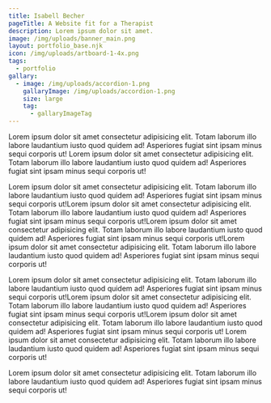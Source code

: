 ```yaml
---
title: Isabell Becher
pageTitle: A Website fit for a Therapist
description: Lorem ipsum dolor sit amet.
image: /img/uploads/banner_main.png
layout: portfolio_base.njk
icon: /img/uploads/artboard-1-4x.png
tags:
  - portfolio
gallary:
  - image: /img/uploads/accordion-1.png
    gallaryImage: /img/uploads/accordion-1.png
    size: large
    tag:
      - gallaryImageTag
---
```


Lorem ipsum dolor sit amet consectetur adipisicing elit. Totam laborum illo labore laudantium iusto quod quidem ad! Asperiores fugiat sint ipsam minus sequi corporis ut! Lorem ipsum dolor sit amet consectetur adipisicing elit. Totam laborum illo labore laudantium iusto quod quidem ad! Asperiores fugiat sint ipsam minus sequi corporis ut!

Lorem ipsum dolor sit amet consectetur adipisicing elit. Totam laborum illo labore laudantium iusto quod quidem ad! Asperiores fugiat sint ipsam minus sequi corporis ut!Lorem ipsum dolor sit amet consectetur adipisicing elit. Totam laborum illo labore laudantium iusto quod quidem ad! Asperiores fugiat sint ipsam minus sequi corporis ut!Lorem ipsum dolor sit amet consectetur adipisicing elit. Totam laborum illo labore laudantium iusto quod quidem ad! Asperiores fugiat sint ipsam minus sequi corporis ut!Lorem ipsum dolor sit amet consectetur adipisicing elit. Totam laborum illo labore laudantium iusto quod quidem ad! Asperiores fugiat sint ipsam minus sequi corporis ut!

Lorem ipsum dolor sit amet consectetur adipisicing elit. Totam laborum illo labore laudantium iusto quod quidem ad! Asperiores fugiat sint ipsam minus sequi corporis ut!Lorem ipsum dolor sit amet consectetur adipisicing elit. Totam laborum illo labore laudantium iusto quod quidem ad! Asperiores fugiat sint ipsam minus sequi corporis ut!Lorem ipsum dolor sit amet consectetur adipisicing elit. Totam laborum illo labore laudantium iusto quod quidem ad! Asperiores fugiat sint ipsam minus sequi corporis ut!
Lorem ipsum dolor sit amet consectetur adipisicing elit. Totam laborum illo labore laudantium iusto quod quidem ad! Asperiores fugiat sint ipsam minus sequi corporis ut!

Lorem ipsum dolor sit amet consectetur adipisicing elit. Totam laborum illo labore laudantium iusto quod quidem ad! Asperiores fugiat sint ipsam minus sequi corporis ut!